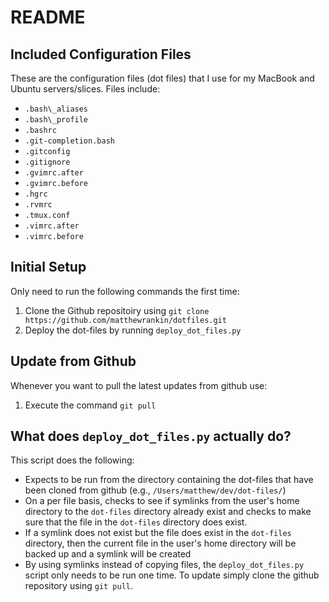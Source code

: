 # README #

## Included Configuration Files ##

These are the configuration files (dot files) that I use for my MacBook
and Ubuntu servers/slices. Files include:

* `.bash\_aliases`
* `.bash\_profile`
* `.bashrc`
* `.git-completion.bash`
* `.gitconfig`
* `.gitignore`
* `.gvimrc.after`
* `.gvimrc.before`
* `.hgrc`
* `.rvmrc`
* `.tmux.conf`
* `.vimrc.after`
* `.vimrc.before`

## Initial Setup ##

Only need to run the following commands the first time:

1. Clone the Github repositoiry using `git clone
   https://github.com/matthewrankin/dotfiles.git`
2. Deploy the dot-files by running `deploy_dot_files.py`

## Update from Github ##

Whenever you want to pull the latest updates from github use:

1. Execute the command `git pull`

## What does `deploy_dot_files.py` actually do? ##

This script does the following:

* Expects to be run from the directory containing the dot-files that
  have been cloned from github (e.g., `/Users/matthew/dev/dot-files/`)
* On a per file basis, checks to see if symlinks from the user's home
  directory to the `dot-files` directory already exist and checks to
make sure that the file in the `dot-files` directory does exist.
* If a symlink does not exist but the file does exist in the `dot-files`
  directory, then the current file in the user's home directory will be
backed up and a symlink will be created
* By using symlinks instead of copying files, the `deploy_dot_files.py`
  script only needs to be run one time. To update simply clone the
github repository using `git pull`.
